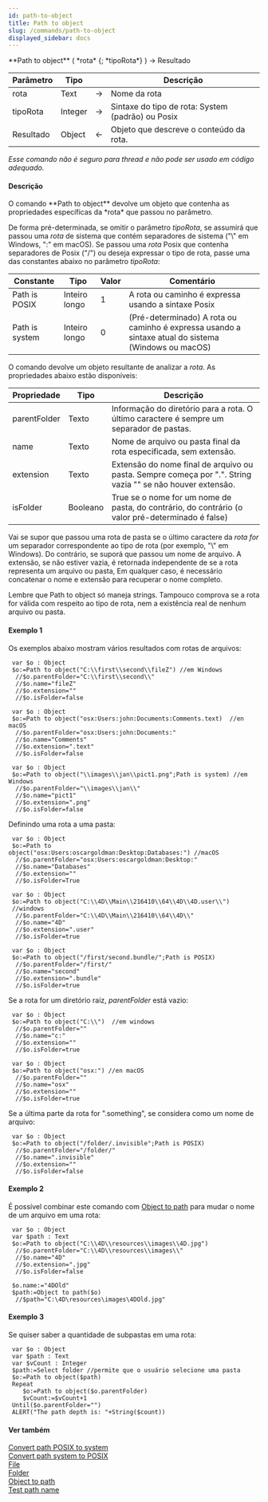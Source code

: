 ```yaml
---
id: path-to-object
title: Path to object
slug: /commands/path-to-object
displayed_sidebar: docs
---
```


<!--REF #_command_.Path to object.Syntax-->**Path to object**  ( *rota* {; *tipoRota*} ) -> Resultado<!-- END REF-->
<!--REF #_command_.Path to object.Params-->
| Parâmetro | Tipo |  | Descrição |
| --- | --- | --- | --- |
| rota | Text | &#8594;  | Nome da rota |
| tipoRota | Integer | &#8594;  | Sintaxe do tipo de rota: System (padrão) ou Posix |
| Resultado | Object | &#8592; | Objeto que descreve o conteúdo da rota. |

<!-- END REF-->

*Esse comando não é seguro para thread e não pode ser usado em código adequado.*


#### Descrição 

<!--REF #_command_.Path to object.Summary-->O comando **Path to object**  devolve um objeto que contenha as propriedades específicas da *rota* que passou no parâmetro.<!-- END REF--> 

De forma pré-determinada, se omitir o parâmetro *tipoRota*, se assumirá que passou uma *rota* de sistema que contém separadores de sistema ("\\" em Windows, ":" em macOS). Se passou uma *rota* Posix que contenha separadores de Posix ("/") ou deseja expressar o tipo de rota, passe uma das constantes abaixo no parâmetro *tipoRota*:

| Constante      | Tipo          | Valor | Comentário                                                                                          |
| -------------- | ------------- | ----- | --------------------------------------------------------------------------------------------------- |
| Path is POSIX  | Inteiro longo | 1     | A rota ou caminho é expressa usando a sintaxe Posix                                                 |
| Path is system | Inteiro longo | 0     | (Pré-determinado) A rota ou caminho é expressa usando a sintaxe atual do sistema (Windows ou macOS) |

O comando devolve um objeto resultante de analizar a *rota*. As propriedades abaixo estão disponíveis:

| **Propriedade** | **Tipo** | **Descrição**                                                                                              |
| --------------- | -------- | ---------------------------------------------------------------------------------------------------------- |
| parentFolder    | Texto    | Informação do diretório para a rota. O último caractere é sempre um separador de pastas.                   |
| name            | Texto    | Nome de arquivo ou pasta final da rota especificada, sem extensão.                                         |
| extension       | Texto    | Extensão do nome final de arquivo ou pasta. Sempre começa por ".". String vazia "" se não houver extensão. |
| isFolder        | Booleano | True se o nome for um nome de pasta, do contrário, do contrário (o valor pré-determinado é false)          |

Vai se supor que passou uma rota de pasta se o último caractere da *rota for* um separador correspondente ao tipo de rota (por exemplo, "\\" em Windows). Do contrário, se suporá que passou um nome de arquivo. A extensão, se não estiver vazia, é retornada independente de se a rota representa um arquivo ou pasta, Em qualquer caso, é necessário concatenar o nome e extensão para recuperar o nome completo.

Lembre que Path to object só maneja strings. Tampouco comprova se a rota for válida com respeito ao tipo de rota, nem a existência real de nenhum arquivo ou pasta.

#### Exemplo 1 

Os exemplos abaixo mostram vários resultados com rotas de arquivos:

```4d
 var $o : Object
 $o:=Path to object("C:\\first\\second\\fileZ") //em Windows
  //$o.parentFolder="C:\\first\\second\\"
  //$o.name="fileZ"
  //$o.extension=""
  //$o.isFolder=false
```

```4d
 var $o : Object
 $o:=Path to object("osx:Users:john:Documents:Comments.text)  //en macOS
  //$o.parentFolder="osx:Users:john:Documents:"
  //$o.name="Comments"
  //$o.extension=".text"
  //$o.isFolder=false
```

```4d
 var $o : Object
 $o:=Path to object("\\images\\jan\\pict1.png";Path is system) //em Windows
  //$o.parentFolder="\\images\\jan\\"
  //$o.name="pict1"
  //$o.extension=".png"
  //$o.isFolder=false
```

Definindo uma rota a uma pasta:

```4d
 var $o : Object
 $o:=Path to object("osx:Users:oscargoldman:Desktop:Databases:") //macOS
  //$o.parentFolder="osx:Users:oscargoldman:Desktop:"
  //$o.name="Databases"
  //$o.extension=""
  //$o.isFolder=True
```

```4d
 var $o : Object
 $o:=Path to object("C:\\4D\\Main\\216410\\64\\4D\\4D.user\\")  //windows
  //$o.parentFolder="C:\\4D\\Main\\216410\\64\\4D\\"
  //$o.name="4D"
  //$o.extension=".user"
  //$o.isFolder=true
```

```4d
 var $o : Object
 $o:=Path to object("/first/second.bundle/";Path is POSIX)
  //$o.parentFolder="/first/"
  //$o.name="second"
  //$o.extension=".bundle"
  //$o.isFolder=true
```

Se a rota for um diretório raiz, *parentFolder* está vazio:

```4d
 var $o : Object
 $o:=Path to object("C:\\")  //em windows
  //$o.parentFolder=""
  //$o.name="c:"
  //$o.extension=""
  //$o.isFolder=true
```

```4d
 var $o : Object
 $o:=Path to object("osx:") //en macOS
  //$o.parentFolder=""
  //$o.name="osx"
  //$o.extension=""
  //$o.isFolder=true
```

Se a última parte da rota for ".something", se considera como um nome de arquivo:

```4d
 var $o : Object
 $o:=Path to object("/folder/.invisible";Path is POSIX)
  //$o.parentFolder="/folder/"
  //$o.name=".invisible"
  //$o.extension=""
  //$o.isFolder=false
```

#### Exemplo 2 

É possível combinar este comando com [Object to path](object-to-path.md) para mudar o nome de um arquivo em uma rota:

```4d
 var $o : Object
 var $path : Text
 $o:=Path to object("C:\\4D\\resources\\images\\4D.jpg")
  //$o.parentFolder="C:\\4D\\resources\\images\\"
  //$o.name="4D"
  //$o.extension=".jpg"
  //$o.isFolder=false
 
 $o.name:="4DOld"
 $path:=Object to path($o)
  //$path="C:\4D\resources\images\4DOld.jpg"
```

#### Exemplo 3 

Se quiser saber a quantidade de subpastas em uma rota:

```4d
 var $o : Object
 var $path : Text
 var $vCount : Integer
 $path:=Select folder //permite que o usuário selecione uma pasta
 $o:=Path to object($path)
 Repeat
    $o:=Path to object($o.parentFolder)
    $vCount:=$vCount+1
 Until($o.parentFolder="")
 ALERT("The path depth is: "+String($count))
```

#### Ver também 

[Convert path POSIX to system](convert-path-posix-to-system.md)  
[Convert path system to POSIX](convert-path-system-to-posix.md)  
[File](file.md)  
[Folder ](folder.md)  
[Object to path](object-to-path.md)  
[Test path name](test-path-name.md)  